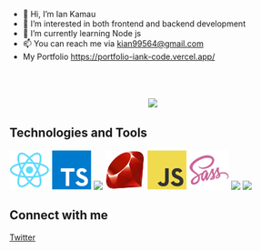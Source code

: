 - 👋 Hi, I’m Ian Kamau
- 👀 I’m interested in both frontend and backend development
- 🌱 I’m currently learning Node js
- 📫 You can reach me via kian99564@gmail.com
- My Portfolio https://portfolio-iank-code.vercel.app/ 

<br/>
<br/>
<br/>
<div id="header" align="center">
  <img src="https://media.giphy.com/media/M9gbBd9nbDrOTu1Mqx/giphy.gif" width="200"/>
</div>

## Technologies and Tools
<div>
  <img src="https://raw.githubusercontent.com/devicons/devicon/1119b9f84c0290e0f0b38982099a2bd027a48bf1/icons/react/react-original.svg" width="70px"/>
  <img src="https://raw.githubusercontent.com/devicons/devicon/1119b9f84c0290e0f0b38982099a2bd027a48bf1/icons/typescript/typescript-plain.svg" width="70px"/>
  <img src="https://camo.githubusercontent.com/f21f1fa29dfe5e1d0772b0efe2f43eca2f6dc14f2fede8d9cbef4a3a8210c91d/68747470733a2f2f6173736574732e76657263656c2e636f6d2f696d6167652f75706c6f61642f76313636323133303535392f6e6578746a732f49636f6e5f6c696768745f6261636b67726f756e642e706e67" width="70px"/>
  <img src="https://raw.githubusercontent.com/devicons/devicon/1119b9f84c0290e0f0b38982099a2bd027a48bf1/icons/ruby/ruby-original.svg" width="70px"/>
  <img src="https://raw.githubusercontent.com/devicons/devicon/1119b9f84c0290e0f0b38982099a2bd027a48bf1/icons/javascript/javascript-original.svg" width="70px"/>
  <img src="https://raw.githubusercontent.com/devicons/devicon/1119b9f84c0290e0f0b38982099a2bd027a48bf1/icons/sass/sass-original.svg" width="70px"/>
  
  <img src="https://encrypted-tbn0.gstatic.com/images?q=tbn:ANd9GcTeJZapRa_6_00fBbSh0kY-kgPVHkIXR7NNCwEKYc-FNAbZ0ioSHiS3-vLrEFQ3ESm_Kyw&usqp=CAU" width="70px"/>
<img src="https://cdn-icons-png.flaticon.com/512/5968/5968322.png" width="70px"/>
<!--   <img src="" width="70px"/>
  <img src="" width="70px"/>
  <img src="" width="70px"/>
  <img src="" width="70px"/> -->
</div>

## Connect with me

<a href="https://twitter.com/Ian_KamauKE?s=09" target="_blank">Twitter</a>
<!---
Iank-code/Iank-code is a ✨ special ✨ repository because its `README.md` (this file) appears on your GitHub profile.
You can click the Preview link to take a look at your changes.
--->
